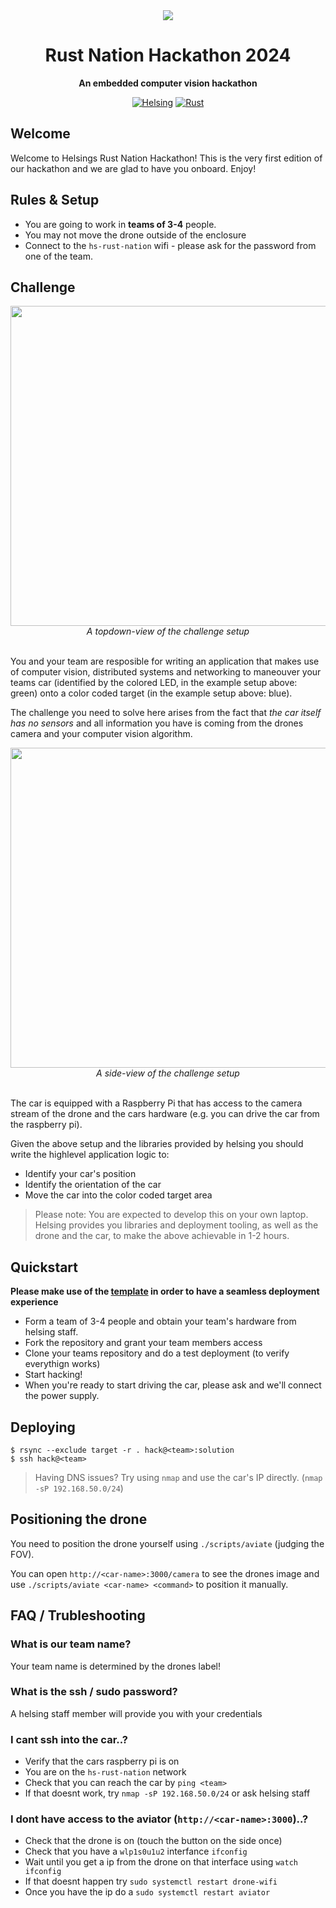 <!-- markdownlint-disable-next-line -->
<div align="center">

<img src="./assets/banner.png" onerror="this.style.display='none'" />

<br/>

# Rust Nation Hackathon 2024

**An embedded computer vision hackathon**

[![Helsing](https://img.shields.io/badge/helsing-hosted-black.svg)](https://helsing.ai)
[![Rust](https://img.shields.io/static/v1?message=nation&color=000000&logo=Rust&logoColor=FFFFFF&label=rust)](https://rustnationuk.com)

</div>

## Welcome

Welcome to Helsings Rust Nation Hackathon! This is the very first edition of
our hackathon and we are glad to have you onboard. Enjoy!

## Rules & Setup

- You are going to work in **teams of 3-4** people.
- You may not move the drone outside of the enclosure
- Connect to the `hs-rust-nation` wifi - please ask for the password from one of the team.

## Challenge

<div align="center">
    <img src="./assets/top.png" width="512" onerror="this.style.display='none'" />
    <br>
    <em>A topdown-view of the challenge setup</em>
</div>

<br>

You and your team are resposible for writing an application that makes use of
computer vision, distributed systems and networking to maneouver your teams car
(identified by the colored LED, in the example setup above: green) onto a color
coded target (in the example setup above: blue).

The challenge you need to solve here arises from the fact that *the car itself
has no sensors* and all information you have is coming from the drones camera
and your computer vision algorithm.

<div align="center">
    <img src="./assets/side.png" width="512" onerror="this.style.display='none'" />
    <br>
    <em>A side-view of the challenge setup</em>
</div>

<br>

The car is equipped with a Raspberry Pi that has access to the camera stream of
the drone and the cars hardware (e.g. you can drive the car from the raspberry
pi).

Given the above setup and the libraries provided by helsing you should write
the highlevel application logic to:

- Identify your car's position
- Identify the orientation of the car
- Move the car into the color coded target area

> Please note: You are expected to develop this on your own laptop. Helsing
> provides you libraries and deployment tooling, as well as the drone and the
> car, to make the above achievable in 1-2 hours.

## Quickstart

**Please make use of the
[template](https://github.com/helsing-ai/rust-nation-starter) in order to have
a seamless deployment experience**

- Form a team of 3-4 people and obtain your team's hardware from helsing staff.
- Fork the repository and grant your team members access
- Clone your teams repository and do a test deployment (to verify everythign works)
- Start hacking!
- When you're ready to start driving the car, please ask and we'll connect the power supply.

## Deploying

```
$ rsync --exclude target -r . hack@<team>:solution
$ ssh hack@<team>
```

> Having DNS issues? Try using `nmap` and use the car's IP directly. (`nmap -sP 192.168.50.0/24`)

## Positioning the drone

You need to position the drone yourself using `./scripts/aviate` (judging the FOV).

You can open `http://<car-name>:3000/camera` to see the drones image and use
`./scripts/aviate <car-name> <command>` to position it manually.

## FAQ / Trubleshooting

### What is our team name?

Your team name is determined by the drones label!

### What is the ssh / sudo password?

A helsing staff member will provide you with your credentials

### I cant ssh into the car..?

- Verify that the cars raspberry pi is on
- You are on the `hs-rust-nation` network
- Check that you can reach the car by `ping <team>`
- If that doesnt work, try `nmap -sP 192.168.50.0/24` or ask helsing staff

### I dont have access to the aviator (`http://<car-name>:3000`)..?

- Check that the drone is on (touch the button on the side once)
- Check that you have a `wlp1s0u1u2` interfance `ifconfig`
- Wait until you get a ip from the drone on that interface using `watch ifconfig`
- If that doesnt happen try `sudo systemctl restart drone-wifi`
- Once you have the ip do a `sudo systemctl restart aviator`

